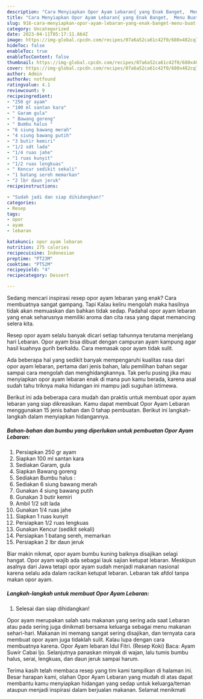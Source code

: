 ```yaml
---
description: "Cara Menyiapkan Opor Ayam Lebaran{ yang Enak Banget,  Menu Buat lebaran"
title: "Cara Menyiapkan Opor Ayam Lebaran{ yang Enak Banget,  Menu Buat lebaran"
slug: 916-cara-menyiapkan-opor-ayam-lebaran-yang-enak-banget-menu-buat-lebaran
category: Uncategorized
date: 2023-04-11T05:17:11.664Z
image: https://img-global.cpcdn.com/recipes/07a6a52ca61c42f0/680x482cq70/opor-ayam-lebaran-foto-resep-utama.jpg
hideToc: false
enableToc: true
enableTocContent: false
thumbnail: https://img-global.cpcdn.com/recipes/07a6a52ca61c42f0/680x482cq70/opor-ayam-lebaran-foto-resep-utama.jpg
cover: https://img-global.cpcdn.com/recipes/07a6a52ca61c42f0/680x482cq70/opor-ayam-lebaran-foto-resep-utama.jpg
author: Admin
authorAv: notfound
ratingvalue: 4.1
reviewcount: 9
recipeingredient:
- "250 gr ayam"
- "100 ml santan kara"
- " Garam gula"
- " Bawang goreng"
- " Bumbu halus "
- "6 siung bawang merah"
- "4 siung bawang putih"
- "3 butir kemiri"
- "1/2 sdt lada"
- "1/4 ruas jahe"
- "1 ruas kunyit"
- "1/2 ruas lengkuas"
- " Kencur sedikit sekali"
- "1 batang sereh memarkan"
- "2 lbr daun jeruk"
recipeinstructions:

- "Sudah jadi dan siap dihidangkan!"
categories:
- Resep
tags:
- opor
- ayam
- lebaran

katakunci: opor ayam lebaran 
nutrition: 275 calories
recipecuisine: Indonesian
preptime: "PT23M"
cooktime: "PT52M"
recipeyield: "4"
recipecategory: Dessert

---
```



Sedang mencari inspirasi resep opor ayam lebaran yang enak? Cara membuatnya sangat gampang. Tapi Kalau keliru mengolah maka hasilnya tidak akan memuaskan dan bahkan tidak sedap. Padahal opor ayam lebaran yang enak seharusnya memiliki aroma dan cita rasa yang dapat memancing selera kita.


Resep opor ayam selalu banyak dicari setiap tahunnya terutama menjelang hari Lebaran. Opor ayam bisa dibuat dengan campuran ayam kampung agar hasil kuahnya gurih berkaldu. Cara memasak opor ayam tidak sulit.

Ada beberapa hal yang sedikit banyak mempengaruhi kualitas rasa dari opor ayam lebaran, pertama dari jenis bahan, lalu pemilihan bahan segar sampai cara mengolah dan menghidangkannya. Tak perlu pusing jika mau menyiapkan opor ayam lebaran enak di mana pun kamu berada, karena asal sudah tahu triknya maka hidangan ini mampu jadi suguhan istimewa.


Berikut ini ada beberapa cara mudah dan praktis untuk membuat opor ayam lebaran yang siap dikreasikan. Kamu dapat membuat Opor Ayam Lebaran menggunakan 15 jenis bahan dan 0 tahap pembuatan. Berikut ini langkah-langkah dalam menyiapkan hidangannya.

<!--inarticleads1-->

##### Bahan-bahan dan bumbu yang diperlukan untuk pembuatan Opor Ayam Lebaran:

1. Persiapkan 250 gr ayam
1. Siapkan 100 ml santan kara
1. Sediakan  Garam, gula
1. Siapkan  Bawang goreng
1. Sediakan  Bumbu halus :
1. Sediakan 6 siung bawang merah
1. Gunakan 4 siung bawang putih
1. Gunakan 3 butir kemiri
1. Ambil 1/2 sdt lada
1. Gunakan 1/4 ruas jahe
1. Siapkan 1 ruas kunyit
1. Persiapkan 1/2 ruas lengkuas
1. Gunakan  Kencur (sedikit sekali)
1. Persiapkan 1 batang sereh, memarkan
1. Persiapkan 2 lbr daun jeruk


Biar makin nikmat, opor ayam bumbu kuning baiknya disajikan selagi hangat. Opor ayam wajib ada sebagai lauk sajian ketupat lebaran. Meskipun asalnya dari Jawa tetapi opor ayam sudah menjadi makanan nasional karena selalu ada dalam racikan ketupat lebaran. Lebaran tak afdol tanpa makan opor ayam. 

<!--inarticleads2-->

##### Langkah-langkah untuk membuat Opor Ayam Lebaran:


1. Selesai dan siap dihidangkan!

Opor ayam merupakan salah satu makanan yang sering ada saat Lebaran atau pada sering juga dinikmati bersama keluarga sebagai menu makanan sehari-hari. Makanan ini memang sangat sering disajikan, dan ternyata cara membuat opor ayam juga tidaklah sulit. Kalau lupa dengan cara membuatnya karena. Opor Ayam lebaran Idul Fitri. (Resep Koki) Baca: Ayam Suwir Cabai Ijo. Selanjutnya panaskan minyak di wajan, lalu tumis bumbu halus, serai, lengkuas, dan daun jeruk sampai harum. 

Terima kasih telah membaca resep yang tim kami tampilkan di halaman ini. Besar harapan kami, olahan Opor Ayam Lebaran yang mudah di atas dapat membantu kamu menyiapkan hidangan yang sedap untuk keluarga/teman ataupun menjadi inspirasi dalam berjualan makanan. Selamat menikmati
